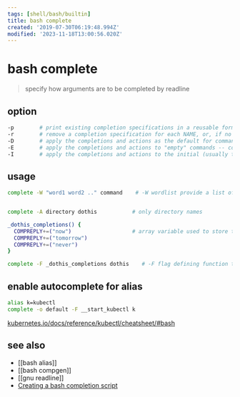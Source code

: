 ```yaml
---
tags: [shell/bash/builtin]
title: bash complete
created: '2019-07-30T06:19:48.994Z'
modified: '2023-11-18T13:00:56.020Z'
---
```


# bash complete

> specify how arguments are to be completed by readline

## option

```sh
-p        # print existing completion specifications in a reusable format
-r        # remove a completion specification for each NAME, or, if no NAMEs are supplied, all completion specifications
-D        # apply the completions and actions as the default for commands without any specific completion defined
-E        # apply the completions and actions to "empty" commands -- completion attempted on a blank line
-I        # apply the completions and actions to the initial (usually the command) word
```

## usage

```sh
complete -W "word1 word2 .." command    # -W wordlist provide a list of words for completion


complete -A directory dothis           # only directory names

_dothis_completions() {
  COMPREPLY+=("now")                   # array variable used to store the completions        
  COMPREPLY+=("tomorrow")
  COMPREPLY+=("never")
}

complete -F _dothis_completions dothis    # -F flag defining function that will provide the completions
```


## enable autocomplete for alias

```sh
alias k=kubectl
complete -o default -F __start_kubectl k
```

[kubernetes.io/docs/reference/kubectl/cheatsheet/#bash](https://kubernetes.io/docs/reference/kubectl/cheatsheet/#bash)

## see also

- [[bash alias]]
- [[bash compgen]]
- [[gnu readline]]
- [Creating a bash completion script](https://iridakos.com/tutorials/2018/03/01/bash-programmable-completion-tutorial.html)
